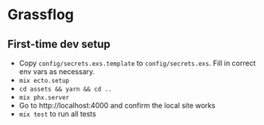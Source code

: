 # Grassflog


## First-time dev setup

  * Copy `config/secrets.exs.template` to `config/secrets.exs`. Fill in correct env vars as necessary.
  * `mix ecto.setup`
  * `cd assets && yarn && cd ..`
  * `mix phx.server`
  * Go to http://localhost:4000 and confirm the local site works
  * `mix test` to run all tests
